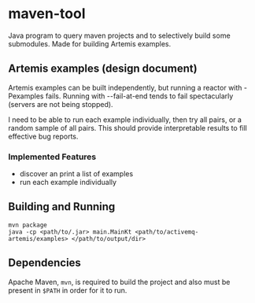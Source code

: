 # maven-tool

Java program to query maven projects and to selectively build some submodules. Made for building Artemis examples.

## Artemis examples (design document)

Artemis examples can be built independently, but running a reactor with -Pexamples fails. Running with --fail-at-end tends to fail spectacularly (servers are not being stopped).

I need to be able to run each example individually, then try all pairs, or a random sample of all pairs. This should provide interpretable results to fill effective bug reports.

### Implemented Features

  * discover an print a list of examples
  * run each example individually

## Building and Running

    mvn package
    java -cp <path/to/.jar> main.MainKt <path/to/activemq-artemis/examples> </path/to/output/dir>

## Dependencies

Apache Maven, `mvn`, is required to build the project and also must be present in `$PATH` in order for it to run.